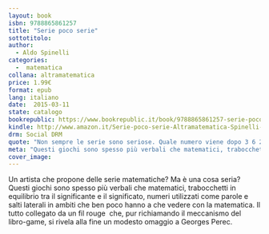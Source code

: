 ```yaml
---
layout: book
isbn: 9788865861257
title: "Serie poco serie"
sottotitolo:
author:
  - Aldo Spinelli
categories:
  -  matematica
collana: altramatematica
price: 1.99€
format: epub
lang: italiano
date:  2015-03-11
state: catalogo
bookrepublic: https://www.bookrepublic.it/book/9788865861257-serie-poco-serie/
kindle: http://www.amazon.it/Serie-poco-serie-Altramatematica-Spinelli-ebook/dp/B00UK0LHMK/ref=sr_1_1?ie=UTF8&qid=1426101868&sr=8-1&keywords=serie+poco+serie
drm: Social DRM
quote: "Non sempre le serie sono seriose. Quale numero viene dopo 3 6 2 5 4 … ? Ovviamente 7. Ma perché?"
meta: "Questi giochi sono spesso più verbali che matematici, trabocchetti in equilibrio tra il significante e il significato, numeri utilizzati come parole e salti laterali in ambiti che ben poco hanno a che vedere con la matematica."
cover_image:
---
```


Un artista che propone delle serie matematiche? Ma è una cosa seria?  Questi giochi sono spesso più verbali che matematici, trabocchetti in equilibrio tra il significante e il significato, numeri utilizzati come parole e salti laterali in ambiti che ben poco hanno a che vedere con la matematica. Il tutto collegato da un fil rouge  che, pur richiamando il meccanismo del libro-game, si rivela alla fine un modesto omaggio a Georges Perec.
